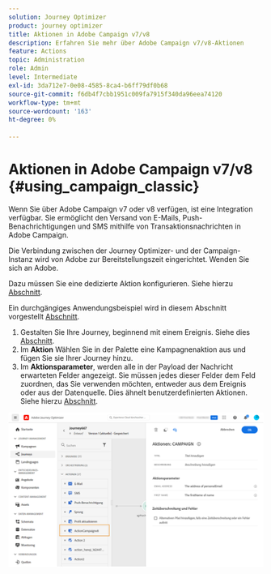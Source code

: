 ```yaml
---
solution: Journey Optimizer
product: journey optimizer
title: Aktionen in Adobe Campaign v7/v8
description: Erfahren Sie mehr über Adobe Campaign v7/v8-Aktionen
feature: Actions
topic: Administration
role: Admin
level: Intermediate
exl-id: 3da712e7-0e08-4585-8ca4-b6ff79df0b68
source-git-commit: f6db4f7cbb1951c009fa7915f340da96eea74120
workflow-type: tm+mt
source-wordcount: '163'
ht-degree: 0%

---
```


# Aktionen in Adobe Campaign v7/v8 {#using_campaign_classic}

Wenn Sie über Adobe Campaign v7 oder v8 verfügen, ist eine Integration verfügbar. Sie ermöglicht den Versand von E-Mails, Push-Benachrichtigungen und SMS mithilfe von Transaktionsnachrichten in Adobe Campaign.

Die Verbindung zwischen der Journey Optimizer- und der Campaign-Instanz wird von Adobe zur Bereitstellungszeit eingerichtet. Wenden Sie sich an Adobe.

Dazu müssen Sie eine dedizierte Aktion konfigurieren. Siehe hierzu [Abschnitt](../action/acc-action.md).

Ein durchgängiges Anwendungsbeispiel wird in diesem Abschnitt vorgestellt [Abschnitt](../building-journeys/ajo-ac.md).

1. Gestalten Sie Ihre Journey, beginnend mit einem Ereignis. Siehe dies [Abschnitt](../building-journeys/journey.md).
1. Im **Aktion** Wählen Sie in der Palette eine Kampagnenaktion aus und fügen Sie sie Ihrer Journey hinzu.
1. Im **Aktionsparameter**, werden alle in der Payload der Nachricht erwarteten Felder angezeigt. Sie müssen jedes dieser Felder dem Feld zuordnen, das Sie verwenden möchten, entweder aus dem Ereignis oder aus der Datenquelle. Dies ähnelt benutzerdefinierten Aktionen. Siehe hierzu [Abschnitt](../building-journeys/using-custom-actions.md).

![](assets/accintegration2.png)
